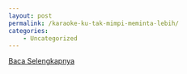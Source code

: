```yaml
---
layout: post
permalink: /karaoke-ku-tak-mimpi-meminta-lebih/
categories:
    - Uncategorized
---
```


[Baca Selengkapnya](/09)